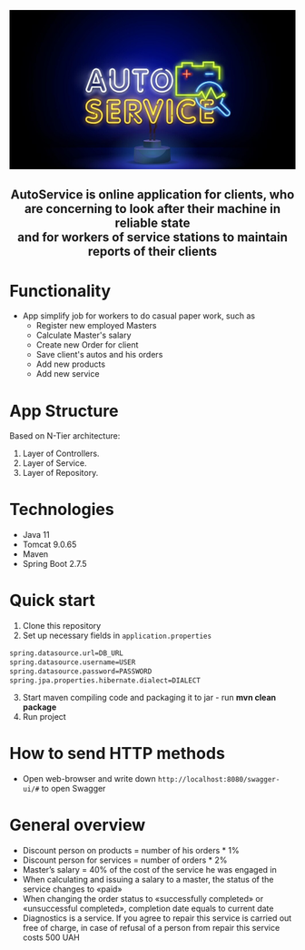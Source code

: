 ![](src/main/resources/assets/auto-service-image.png?raw=true "Auto service logo")
<div align="center">
    <h2>AutoService is online application for clients, who are concerning to look after their machine in reliable state
        <br> and for workers of service stations to maintain reports of their clients</h2>
</div>

# Functionality
* App simplify job for workers to do casual paper work, such as
    * Register new employed Masters
    * Calculate Master's salary
    * Create new Order for client
    * Save client's autos and his orders
    * Add new products
    * Add new service
# App Structure
Based on N-Tier architecture:
1. Layer of Controllers.
2. Layer of Service.
3. Layer of Repository.
# Technologies
* Java 11
* Tomcat 9.0.65
* Maven
* Spring Boot 2.7.5
# Quick start
1) Clone this repository
2) Set up necessary fields in ```application.properties```
```
spring.datasource.url=DB_URL
spring.datasource.username=USER
spring.datasource.password=PASSWORD
spring.jpa.properties.hibernate.dialect=DIALECT
```
3) Start maven compiling code and packaging it to jar - run **mvn clean package**
4) Run project
# How to send HTTP methods
* Open web-browser and write down ```http://localhost:8080/swagger-ui/#``` to open Swagger
# General overview
* Discount person on products = number of his orders * 1%
* Discount person for services = number of orders * 2%
* Master’s salary = 40% of the cost of the service he was engaged in
* When calculating and issuing a salary to a master, the status of the service changes to «paid»
* When changing the order status to «successfully completed» or «unsuccessful completed», completion date equals to current date
* Diagnostics is a service. If you agree to repair this service is carried out free of charge, in case of refusal of a person from repair this service costs 500 UAH
